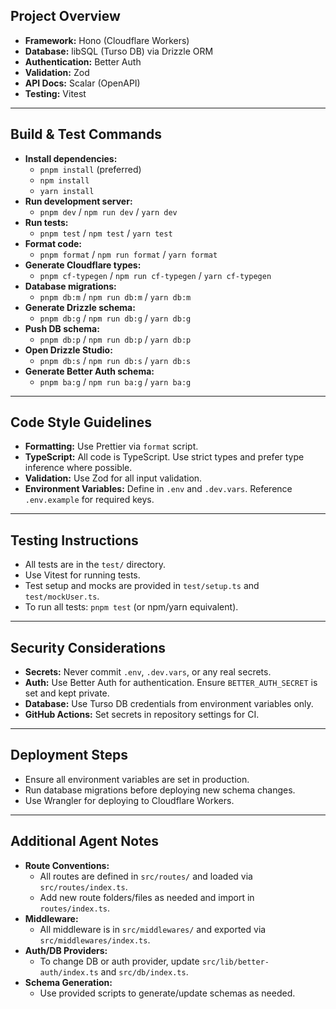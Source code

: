 ## Project Overview

- **Framework:** Hono (Cloudflare Workers)
- **Database:** libSQL (Turso DB) via Drizzle ORM
- **Authentication:** Better Auth
- **Validation:** Zod
- **API Docs:** Scalar (OpenAPI)
- **Testing:** Vitest

---

## Build & Test Commands

- **Install dependencies:**
  - `pnpm install` (preferred)
  - `npm install`
  - `yarn install`
- **Run development server:**
  - `pnpm dev` / `npm run dev` / `yarn dev`
- **Run tests:**
  - `pnpm test` / `npm test` / `yarn test`
- **Format code:**
  - `pnpm format` / `npm run format` / `yarn format`
- **Generate Cloudflare types:**
  - `pnpm cf-typegen` / `npm run cf-typegen` / `yarn cf-typegen`
- **Database migrations:**
  - `pnpm db:m` / `npm run db:m` / `yarn db:m`
- **Generate Drizzle schema:**
  - `pnpm db:g` / `npm run db:g` / `yarn db:g`
- **Push DB schema:**
  - `pnpm db:p` / `npm run db:p` / `yarn db:p`
- **Open Drizzle Studio:**
  - `pnpm db:s` / `npm run db:s` / `yarn db:s`
- **Generate Better Auth schema:**
  - `pnpm ba:g` / `npm run ba:g` / `yarn ba:g`

---

## Code Style Guidelines

- **Formatting:** Use Prettier via `format` script.
- **TypeScript:** All code is TypeScript. Use strict types and prefer type inference where possible.
- **Validation:** Use Zod for all input validation.
- **Environment Variables:** Define in `.env` and `.dev.vars`. Reference `.env.example` for required keys.

---

## Testing Instructions

- All tests are in the `test/` directory.
- Use Vitest for running tests.
- Test setup and mocks are provided in `test/setup.ts` and `test/mockUser.ts`.
- To run all tests: `pnpm test` (or npm/yarn equivalent).

---

## Security Considerations

- **Secrets:** Never commit `.env`, `.dev.vars`, or any real secrets.
- **Auth:** Use Better Auth for authentication. Ensure `BETTER_AUTH_SECRET` is set and kept private.
- **Database:** Use Turso DB credentials from environment variables only.
- **GitHub Actions:** Set secrets in repository settings for CI.

---

## Deployment Steps

- Ensure all environment variables are set in production.
- Run database migrations before deploying new schema changes.
- Use Wrangler for deploying to Cloudflare Workers.

---

## Additional Agent Notes

- **Route Conventions:**
  - All routes are defined in `src/routes/` and loaded via `src/routes/index.ts`.
  - Add new route folders/files as needed and import in `routes/index.ts`.
- **Middleware:**
  - All middleware is in `src/middlewares/` and exported via `src/middlewares/index.ts`.
- **Auth/DB Providers:**
  - To change DB or auth provider, update `src/lib/better-auth/index.ts` and `src/db/index.ts`.
- **Schema Generation:**
  - Use provided scripts to generate/update schemas as needed.
